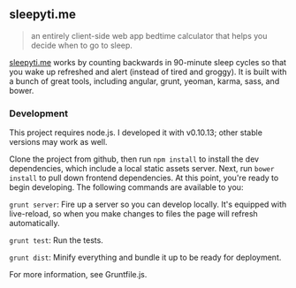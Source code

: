 ## sleepyti.me
> an entirely client-side web app bedtime calculator that helps you decide when to go to sleep.

[sleepyti.me](http://sleepyti.me) works by counting backwards in 90-minute sleep cycles so
that you wake up refreshed and alert (instead of tired and groggy). It is built with a bunch of great tools, including
angular, grunt, yeoman, karma, sass, and bower.

### Development

This project requires node.js. I developed it with v0.10.13; other stable versions may work as well.

Clone the project from github, then run `npm install` to install the dev dependencies, which include a local static
assets server. Next, run `bower install` to pull down frontend dependencies. At this point, you're ready to begin
developing. The following commands are available to you:

`grunt server`: Fire up a server so you can develop locally. It's equipped with live-reload, so when you make changes
to files the page will refresh automatically.

`grunt test`: Run the tests.

`grunt dist`: Minify everything and bundle it up to be ready for deployment.

For more information, see Gruntfile.js.
